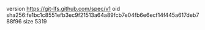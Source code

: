 version https://git-lfs.github.com/spec/v1
oid sha256:fe1bc1c8551efb3ec9f21513a64a89fcb7e04fb6e6ecf14f445a617deb788f96
size 5319
